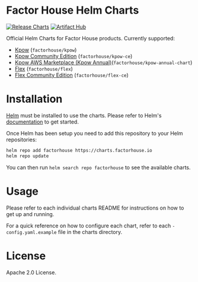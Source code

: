# Factor House Helm Charts

[![Release Charts](https://github.com/factorhouse/helm-charts/actions/workflows/release.yml/badge.svg?branch=main)](https://github.com/factorhouse/helm-charts/actions/workflows/release.yml)
[![Artifact Hub](https://img.shields.io/endpoint?url=https://artifacthub.io/badge/repository/factorhouse)](https://artifacthub.io/packages/search?repo=factorhouse)

Official Helm Charts for Factor House products. Currently supported:

* [Kpow](charts/kpow/README.md) (`factorhouse/kpow`)
* [Kpow Community Edition](charts/kpow-ce/README.md) (`factorhouse/kpow-ce`)
* [Kpow AWS Marketplace (Kpow Annual)](charts/kpow-annual/README.md)(`factorhouse/kpow-annual-chart`)
* [Flex](charts/flex/README.md) (`factorhouse/flex`)
* [Flex Community Edition](charts/flex-ce/README.md) (`factorhouse/flex-ce`)

# Installation

[Helm](https://helm.sh/) must be installed to use the charts. Please refer to Helm's [documentation](https://helm.sh/docs/) to get started.

Once Helm has been setup you need to add this repository to your Helm repositories:

```bash
helm repo add factorhouse https://charts.factorhouse.io
helm repo update
```

You can then run `helm search repo factorhouse` to see the available charts.

# Usage

Please refer to each individual charts README for instructions on how to get up and running.

For a quick reference on how to configure each chart, refer to each `-config.yaml.example` file in the charts directory.

# License

Apache 2.0 License.
